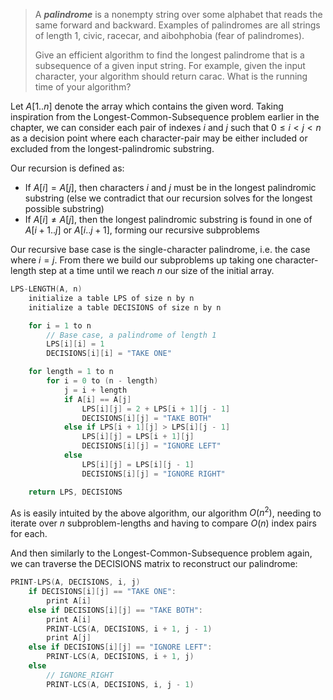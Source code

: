 > A **_palindrome_** is a nonempty string over some alphabet that reads the same forward and backward. Examples of palindromes are all strings of length $1$, $\text{civic}$, $\text{racecar}$, and $\text{aibohphobia}$ (fear of palindromes).
>
> Give an efficient algorithm to find the longest palindrome that is a subsequence of a given input string. For example, given the input $\text{character}$, your algorithm should return $\text{carac}$. What is the running time of your algorithm?

Let $A[1..n]$ denote the array which contains the given word. Taking inspiration from the Longest-Common-Subsequence problem earlier in the chapter, we can consider each pair of indexes $i$ and $j$ such that $0 \le i < j < n$ as a decision point where each character-pair may be either included or excluded from the longest-palindromic substring.

Our recursion is defined as:

- If $A[i] = A[j]$, then characters $i$ and $j$ must be in the longest palindromic substring (else we contradict that our recursion solves for the longest possible substring)
- If $A[i] \ne A[j]$, then the longest palindromic substring is found in one of $A[i + 1..j]$ or $A[i..j + 1]$, forming our recursive subproblems

Our recursive base case is the single-character palindrome, i.e. the case where $i = j$. From there we build our subproblems up taking one character-length step at a time until we reach $n$ our size of the initial array.

```cpp
LPS-LENGTH(A, n)
    initialize a table LPS of size n by n
    initialize a table DECISIONS of size n by n

    for i = 1 to n
        // Base case, a palindrome of length 1
        LPS[i][i] = 1
        DECISIONS[i][i] = "TAKE ONE"

    for length = 1 to n
        for i = 0 to (n - length)
            j = i + length
            if A[i] == A[j]
                LPS[i][j] = 2 + LPS[i + 1][j - 1]
                DECISIONS[i][j] = "TAKE BOTH"
            else if LPS[i + 1][j] > LPS[i][j - 1]
                LPS[i][j] = LPS[i + 1][j]
                DECISIONS[i][j] = "IGNORE LEFT"
            else
                LPS[i][j] = LPS[i][j - 1]
                DECISIONS[i][j] = "IGNORE RIGHT"

    return LPS, DECISIONS
```

As is easily intuited by the above algorithm, our algorithm $O(n^2)$, needing to iterate over $n$ subproblem-lengths and having to compare $O(n)$ index pairs for each.

And then similarly to the Longest-Common-Subsequence problem again, we can traverse the $\text{DECISIONS}$ matrix to reconstruct our palindrome:

```cpp
PRINT-LPS(A, DECISIONS, i, j)
    if DECISIONS[i][j] == "TAKE ONE":
        print A[i]
    else if DECISIONS[i][j] == "TAKE BOTH":
        print A[i]
        PRINT-LCS(A, DECISIONS, i + 1, j - 1)
        print A[j]
    else if DECISIONS[i][j] == "IGNORE LEFT":
        PRINT-LCS(A, DECISIONS, i + 1, j)
    else
        // IGNORE_RIGHT
        PRINT-LCS(A, DECISIONS, i, j - 1)
```
